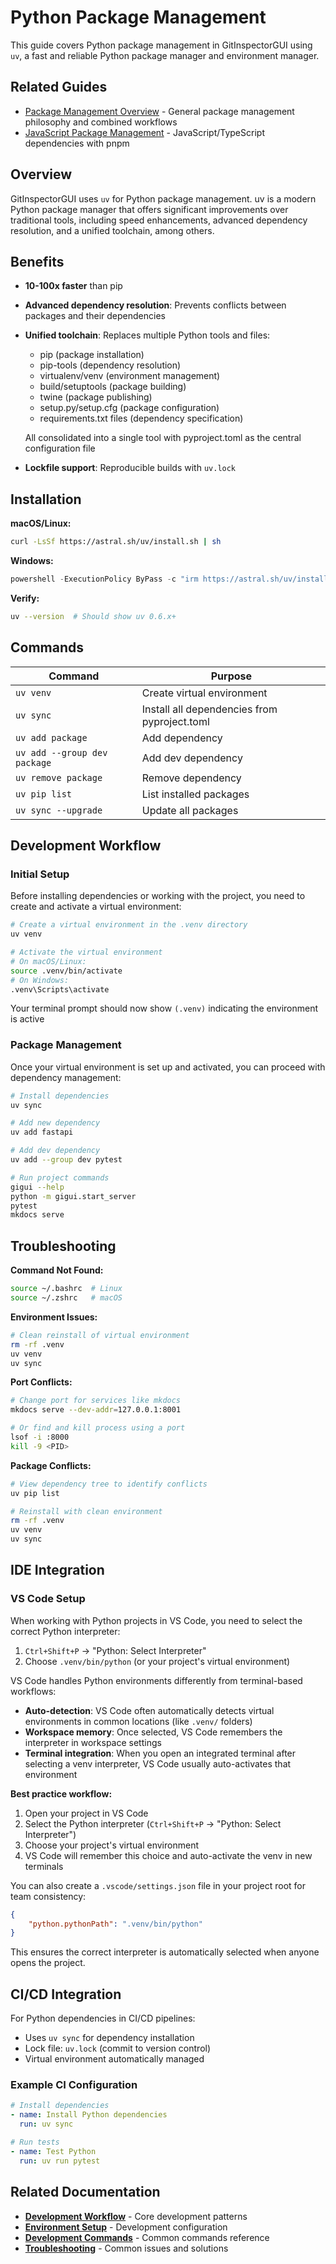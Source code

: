 # Python Package Management

This guide covers Python package management in GitInspectorGUI using `uv`, a fast and reliable Python package manager and environment manager.

## Related Guides

-   [Package Management Overview](package-management-overview.md) - General package management philosophy and combined workflows
-   [JavaScript Package Management](javascript-package-management.md) - JavaScript/TypeScript dependencies with pnpm

## Overview

GitInspectorGUI uses `uv` for Python package management. uv is a modern Python package manager that offers significant improvements over traditional tools, including speed enhancements, advanced dependency resolution, and a unified toolchain, among others.

## Benefits

-   **10-100x faster** than pip
-   **Advanced dependency resolution**: Prevents conflicts between packages and their dependencies
-   **Unified toolchain**: Replaces multiple Python tools and files:

    -   pip (package installation)
    -   pip-tools (dependency resolution)
    -   virtualenv/venv (environment management)
    -   build/setuptools (package building)
    -   twine (package publishing)
    -   setup.py/setup.cfg (package configuration)
    -   requirements.txt files (dependency specification)

    All consolidated into a single tool with pyproject.toml as the central configuration file

-   **Lockfile support**: Reproducible builds with `uv.lock`

## Installation

**macOS/Linux:**

```bash
curl -LsSf https://astral.sh/uv/install.sh | sh
```

**Windows:**

```powershell
powershell -ExecutionPolicy ByPass -c "irm https://astral.sh/uv/install.ps1 | iex"
```

**Verify:**

```bash
uv --version  # Should show uv 0.6.x+
```

## Commands

| Command                      | Purpose                                      |
| ---------------------------- | -------------------------------------------- |
| `uv venv`                    | Create virtual environment                   |
| `uv sync`                    | Install all dependencies from pyproject.toml |
| `uv add package`             | Add dependency                               |
| `uv add --group dev package` | Add dev dependency                           |
| `uv remove package`          | Remove dependency                            |
| `uv pip list`                | List installed packages                      |
| `uv sync --upgrade`          | Update all packages                          |

## Development Workflow

### Initial Setup

Before installing dependencies or working with the project, you need to create and activate a virtual environment:

```bash
# Create a virtual environment in the .venv directory
uv venv

# Activate the virtual environment
# On macOS/Linux:
source .venv/bin/activate
# On Windows:
.venv\Scripts\activate

```

Your terminal prompt should now show `(.venv)` indicating the environment is active

### Package Management

Once your virtual environment is set up and activated, you can proceed with dependency management:

```bash
# Install dependencies
uv sync

# Add new dependency
uv add fastapi

# Add dev dependency
uv add --group dev pytest

# Run project commands
gigui --help
python -m gigui.start_server
pytest
mkdocs serve
```

## Troubleshooting

**Command Not Found:**

```bash
source ~/.bashrc  # Linux
source ~/.zshrc   # macOS
```

**Environment Issues:**

```bash
# Clean reinstall of virtual environment
rm -rf .venv
uv venv
uv sync
```

**Port Conflicts:**

```bash
# Change port for services like mkdocs
mkdocs serve --dev-addr=127.0.0.1:8001

# Or find and kill process using a port
lsof -i :8000
kill -9 <PID>
```

**Package Conflicts:**

```bash
# View dependency tree to identify conflicts
uv pip list

# Reinstall with clean environment
rm -rf .venv
uv venv
uv sync
```

## IDE Integration

### VS Code Setup

When working with Python projects in VS Code, you need to select the correct Python interpreter:

1. `Ctrl+Shift+P` → "Python: Select Interpreter"
2. Choose `.venv/bin/python` (or your project's virtual environment)

VS Code handles Python environments differently from terminal-based workflows:

-   **Auto-detection**: VS Code often automatically detects virtual environments in common locations (like `.venv/` folders)
-   **Workspace memory**: Once selected, VS Code remembers the interpreter in workspace settings
-   **Terminal integration**: When you open an integrated terminal after selecting a venv interpreter, VS Code usually auto-activates that environment

**Best practice workflow:**

1. Open your project in VS Code
2. Select the Python interpreter (`Ctrl+Shift+P` → "Python: Select Interpreter")
3. Choose your project's virtual environment
4. VS Code will remember this choice and auto-activate the venv in new terminals

You can also create a `.vscode/settings.json` file in your project root for team consistency:

```json
{
    "python.pythonPath": ".venv/bin/python"
}
```

This ensures the correct interpreter is automatically selected when anyone opens the project.

## CI/CD Integration

For Python dependencies in CI/CD pipelines:

-   Uses `uv sync` for dependency installation
-   Lock file: `uv.lock` (commit to version control)
-   Virtual environment automatically managed

### Example CI Configuration

```yaml
# Install dependencies
- name: Install Python dependencies
  run: uv sync

# Run tests
- name: Test Python
  run: uv run pytest
```

## Related Documentation

-   **[Development Workflow](development-workflow.md)** - Core development patterns
-   **[Environment Setup](environment-setup.md)** - Development configuration
-   **[Development Commands](development-commands.md)** - Common commands reference
-   **[Troubleshooting](troubleshooting.md)** - Common issues and solutions
